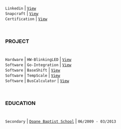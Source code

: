 #

`Linkedin` | [`View`](https://www.linkedin.com/in/kentlouisetonino) <br />
`Snapcraft` | [`View`](https://snapcraft.io/publisher/kentlouisetonino) <br />
`Certification` | [`View`](https://github.com/kentlouisetonino/kentlouisetonino/blob/develop/certification) <br />

<br />

### PROJECT
#

``Hardware`` | `HW-BlinkingLED` | [`View`](https://github.com/kentlouisetonino/hw-blinking-LED) <br />
`Software` | `Go-Integration` | [`View`](https://github.com/kentlouisetonino/go-integration) <br />
`Software` | `BaseShift` | [`View`](https://github.com/kentlouisetonino/baseshift) <br />
`Software` | `TempScale` | [`View`](https://github.com/kentlouisetonino/tempscale) <br />
`Software` | `BusCalculator` | [`View`](https://github.com/kentlouisetonino/bus-calculator) <br />

<br />

### EDUCATION
# 

`Secondary` | [`Doane Baptist School`](https://github.com/kentlouisetonino/kentlouisetonino/blob/develop/education/01-High-School.md) | `06/2009 - 03/2013`
